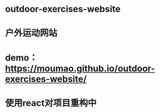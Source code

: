 # outdoor-exercises-website
# 户外运动网站
# demo：https://moumao.github.io/outdoor-exercises-website/
# 使用react对项目重构中
